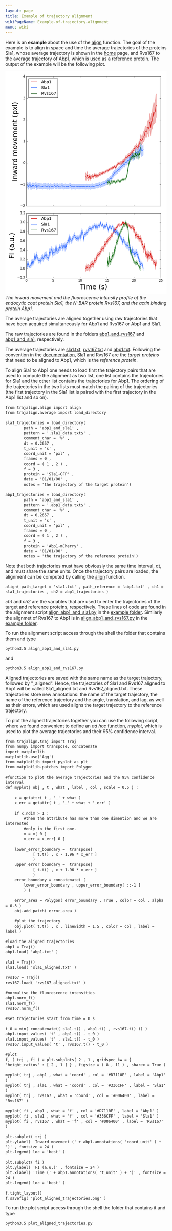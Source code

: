 ```yaml
---
layout: page
title: Example of trajectory alignment
wikiPageName: Example-of-trajectory-alignment
menu: wiki
---
```


Here is an **example** about the use of the [align](Align-average-trajectories) function. 
The goal of the example is to align in space and time the average trajectories of the proteins Sla1, whose average trajectory is shown in the [home](http://apicco.github.io/trajectory_alignment/) page, and Rvs167 to the average trajectory of Abp1, which is used as a reference protein. 
The output of the example will be the following plot.

![example](images/plot_aligned_trajectories.png)
_The inward movement and the fluorescence intensity profile of the endocytic coat protein Sla1, the N-BAR protein Rvs167, and the actin binding protein Abp1._

The average trajectories are aligned together using raw trajectories that have been acquired simultaneously for Abp1 and Rvs167 or Abp1 and Sla1. 

The raw trajectories are found in the folders [abp1_and_rvs167](https://github.com/apicco/trajectory_alignment/tree/master/example/align_trajectories_example/) and [abp1_and_sla1](https://github.com/apicco/trajectory_alignment/tree/master/example/align_trajectories_example/), respectively.

The average trajectories are [sla1.txt](https://github.com/apicco/trajectory_alignment/tree/master/example/align_trajectories_example/), [rvs167.txt](https://github.com/apicco/trajectory_alignment/tree/master/example/align_trajectories_example/) and [abp1.txt](https://github.com/apicco/trajectory_alignment/tree/master/example/align_trajectories_example/). 
Following the convention in the [documentation](Align-average-trajectories), Sla1 and Rvs167 are the _target proteins_ that need to be aligned to Abp1, which is the _reference protein_.

To align Sla1 to Abp1 one needs to load first the trajectory pairs that are used to compute the alignment as two list, one list contains the trajectories for Sla1 and the other list contains the trajectories for Abp1. 
The ordering of the trajectories in the two lists must match the pairing of the trajectories (the first trajectory in the Sla1 list is paired with the first trajectory in the Abp1 list and so on). 

	from trajalign.align import align
	from trajalign.average import load_directory
	
	sla1_trajectories = load_directory(
			path = 'abp1_and_sla1' , 
			pattern = '.sla1_data.txt$' ,
			comment_char = '%' , 
			dt = 0.2657 , 
			t_unit = 's' , 
			coord_unit = 'pxl' , 
			frames = 0 , 
			coord = ( 1 , 2 ) , 
			f = 3 , 
			protein = 'Sla1-GFP' , 
			date = '01/01/00' , 
			notes = 'the trajectory of the target protein')
	
	abp1_trajectories = load_directory(
			path = 'abp1_and_sla1' , 
			pattern = '.abp1_data.txt$' ,
			comment_char = '%' , 
			dt = 0.2657 , 
			t_unit = 's' , 
			coord_unit = 'pxl' , 
			frames = 0 , 
			coord = ( 1 , 2 ) , 
			f = 3 , 
			protein = 'Abp1-mCherry' , 
			date = '01/01/00' , 
			notes = 'the trajectory of the reference protein')

Note that both trajectories must have obviously the same time interval, dt, and must share the same units.
Once the trajectory pairs are loaded, the alignment can be computed by calling the [align](Align-average-trajectories) function.

	align( path_target = 'sla1.txt' , path_reference = 'abp1.txt' , ch1 = sla1_trajectories , ch2 = abp1_trajectories )

*ch1* and *ch2* are the variables that are used to enter the trajectories of the target and reference proteins, respectively. These lines of code are found in the  alignment script [align_abp1_and_sla1.py](https://github.com/apicco/trajectory_alignment/tree/master/example/align_trajectories_example/align_abp1_and_sla1.py) in the [example folder](https://github.com/apicco/trajectory_alignment/tree/master/example/align_trajectories_example).
Similarly the alignmet of Rvs167 to Abp1 is in [align_abp1_and_rvs167.py](https://github.com/apicco/trajectory_alignment/tree/master/example/align_trajectories_example/align_abp1_and_rvs167.py) in the [example folder](https://github.com/apicco/trajectory_alignment/tree/master/example/align_trajectories_example/).

To run the alignment script access through the shell the folder that contains them and type
	
	python3.5 align_abp1_and_sla1.py

and
	
	python3.5 align_abp1_and_rvs167.py

Aligned trajectories are saved with the same name as the target trajectory, followed by "_aligned". Hence, the trajectories of Sla1 and Rvs167 aligned to Abp1 will be called Sla1_aligned.txt and Rvs167_aligned.txt. These trajectories store new annotations: the name of the target trajectory, the name of the reference trajectory and the angle, translation, and lag, as well as their errors, which are used aligns the target trajectory to the reference trajectory. 

To plot the aligned trajectories together you can use the following script, where we found convenient to define an *ad hoc* function, *myplot*, which is used to plot the average trajectories and their 95% confidence interval.

	from trajalign.traj import Traj
	from numpy import transpose, concatenate
	import matplotlib
	matplotlib.use('Agg')
	from matplotlib import pyplot as plt
	from matplotlib.patches import Polygon
	
	#function to plot the average trajectories and the 95% confidence interval
	def myplot( obj , t , what , label , col , scale = 0.5 ) :
		
		x = getattr( t , '_' + what )
		x_err = getattr( t , '_' + what + '_err' )
	
		if x.ndim > 1 : 
			#then the attribute has more than one dimention and we are interested
			#only in the first one.
			x = x[ 0 ]
			x_err = x_err[ 0 ]
	
		lower_error_boundary =  transpose( 
				[ t.t() , x - 1.96 * x_err ]
				)
		upper_error_boundary =  transpose( 
				[ t.t() , x + 1.96 * x_err ] 
				)
		error_boundary = concatenate( ( 
			lower_error_boundary , upper_error_boundary[ ::-1 ] 
			) )
	
		error_area = Polygon( error_boundary , True , color = col , alpha = 0.3 )
		obj.add_patch( error_area )
	
		#plot the trajectory
		obj.plot( t.t() , x , linewidth = 1.5 , color = col , label = label )
	
	#load the aligned trajectories
	abp1 = Traj()
	abp1.load( 'abp1.txt' )
	
	sla1 = Traj()
	sla1.load( 'sla1_aligned.txt' )
	
	rvs167 = Traj()
	rvs167.load( 'rvs167_aligned.txt' )
	
	#normalise the fluorescence intensities
	abp1.norm_f()
	sla1.norm_f()
	rvs167.norm_f()
	
	#set trajectories start from time = 0 s
	
	t_0 = min( concatenate(( sla1.t() , abp1.t() , rvs167.t() )) )
	abp1.input_values( 't' , abp1.t() - t_0 )
	sla1.input_values( 't' , sla1.t() - t_0 )
	rvs167.input_values( 't' , rvs167.t() - t_0 )
	
	#plot
	f, ( trj , fi ) = plt.subplots( 2 , 1 , gridspec_kw = { 'height_ratios' : [ 2 , 1 ] } , figsize = ( 8 , 11 ) , sharex = True )
	
	myplot( trj , abp1 , what = 'coord' , col = '#D7110E' , label = 'Abp1' )
	myplot( trj , sla1 , what = 'coord' , col = '#336CFF' , label = 'Sla1' )
	myplot( trj , rvs167 , what = 'coord' , col = '#006400' , label = 'Rvs167' )
	
	myplot( fi , abp1 , what = 'f' , col = '#D7110E' , label = 'Abp1' )
	myplot( fi , sla1 , what = 'f' , col = '#336CFF' , label = 'Sla1' )
	myplot( fi , rvs167 , what = 'f' , col = '#006400' , label = 'Rvs167' )
	
	plt.subplot( trj )
	plt.ylabel( 'Inward movement (' + abp1.annotations( 'coord_unit' ) + ')' , fontsize = 24 )
	plt.legend( loc = 'best' )
	
	plt.subplot( fi )
	plt.ylabel( 'FI (a.u.)' , fontsize = 24 )
	plt.xlabel( 'Time (' + abp1.annotations( 't_unit' ) + ')' , fontsize = 24 )
	plt.legend( loc = 'best' )
	
	f.tight_layout()
	f.savefig( 'plot_aligned_trajectories.png' )
	
To run the plot script access through the shell the folder that contains it and type

	python3.5 plot_aligned_trajectories.py
	

